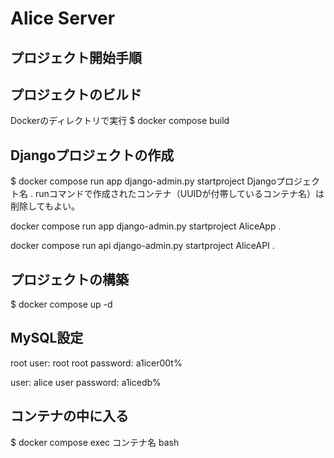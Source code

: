 # Alice Server
 
## プロジェクト開始手順

## プロジェクトのビルド
Dockerのディレクトリで実行
$ docker compose build 


## Djangoプロジェクトの作成
$ docker compose run app django-admin.py startproject Djangoプロジェクト名 .
runコマンドで作成されたコンテナ（UUIDが付帯しているコンテナ名）は削除してもよい。

docker compose run app django-admin.py startproject AliceApp .

docker compose run api django-admin.py startproject AliceAPI .


## プロジェクトの構築
$ docker compose up -d


## MySQL設定
root user: root
root password: a1icer00t%

user: alice
user password: a1icedb% 



## コンテナの中に入る
$ docker compose exec コンテナ名 bash